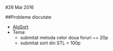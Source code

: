 #26 Mai 2016

##Probleme discutate
- [AlgSort](http://www.infoarena.ro/problema/algsort)
- Tema: 
  - submitat metoda celor doua foruri ~= 20p
  - submitat sort din STL = 100p
